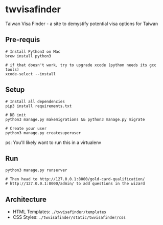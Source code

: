 # twvisafinder
Taiwan Visa Finder - a site to demystify potential visa options for Taiwan

## Pre-requis
```
# Install Python3 on Mac
brew install python3

# if that doesn't work, try to upgrade xcode (python needs its gcc tools)
xcode-select --install
```

## Setup
```
# Install all dependencies
pip3 install requirements.txt

# DB init
python3 manage.py makemigrations && python3 manage.py migrate

# Create your user
python3 manage.py createsuperuser

```

ps: You'll likely want to run this in a virtualenv

## Run
```
python3 manage.py runserver

# Then head to http://127.0.0.1:8000/gold-card-qualification/
# http://127.0.0.1:8000/admin/ to add questions in the wizard
```

## Architecture
- HTML Templates: `./twvisafinder/templates`
- CSS Styles: `./twvisafinder/static/twvisafinder/css`
